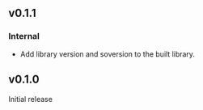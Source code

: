 ## v0.1.1

### Internal

- Add library version and soversion to the built library.

## v0.1.0

Initial release
